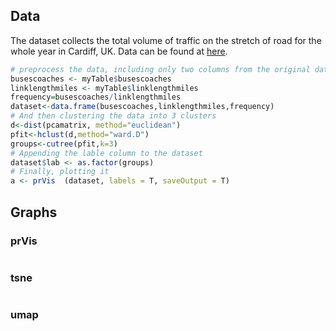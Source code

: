 ## Data
The dataset collects the total volume of traffic on the stretch of road for the whole year in Cardiff, UK. Data can be found at [here](http://www.dft.gov.uk/traffic-counts/download.php).

```r
# preprocess the data, including only two columns from the original data, and derive the frequency column
busescoaches <- myTable$busescoaches
linklengthmiles <- myTable$linklengthmiles
frequency=busescoaches/linklengthmiles
dataset<-data.frame(busescoaches,linklengthmiles,frequency)
# And then clustering the data into 3 clusters
d<-dist(pcamatrix, method="euclidean")
pfit<-hclust(d,method="ward.D")
groups<-cutree(pfit,k=3)
# Appending the lable column to the dataset
dataset$lab <- as.factor(groups)
# Finally, plotting it
a <- prVis  (dataset, labels = T, saveOutput = T)
```
## Graphs

### prVis
![]()

### tsne
![]()

### umap
![]()
